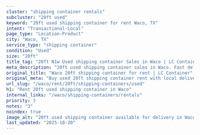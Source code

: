 ```yaml
---
cluster: "shipping container rentals"
subcluster: "20ft used"
keyword: "20ft used shipping container for rent Waco, TX"
intent: "Transactional-Local"
page_type: "Location-Product"
city: "Waco, TX"
service_type: "shipping container"
condition: "Used"
size: "20ft"
title_tag: "20ft N1w Used shipping container Sales in Waco | LC Container"
meta_description: "20ft used shipping container sales in Waco. Fast delivery, competitive pricing. Serving shipping containers area. Quote ID: HPC. Call (214) 524-4168 for your free quote today."
original_title: "Waco 20ft shipping container for rent | LC Container"
original_meta: "Buy used 20ft shipping container rent with local delivery in Waco, TX. LC Container — local Since 2003. Request a fast quote today."
url_slug: "/waco/rent/20ft/shipping-containers/used"
h1: "Rent 20ft used shipping container in Waco"
internal_links: "/waco/shipping-containers/rentals"
priority: 3
notes: "3"
noindex: true
image_alt: "20ft used shipping container available for delivery in Waco"
last_updated: "2025-10-20"
---
```


<!-- TODO: Add unique city/inventory copy, images, and internal links here. -->
